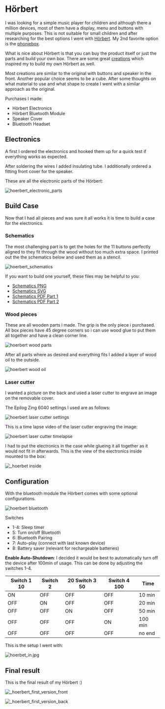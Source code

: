 # Hörbert

I was looking for a simple music player for children and although there a million devices, most of them have a display, menu and buttons with multiple purposes. This is not suitable for small children and after researching for the best options I went with [Hörbert](https://www.hoerbert.com). My 2nd favorite option is the [phoniebox](http://phoniebox.de/).

What is nice about Hörbert is that you can buy the product itself or just the parts and build your own box. There are some great [creations](https://www.hoerbert.com/kreationen/) which inspired my to build my own Hörbert as well.

Most creations are similar to the original with buttons and speaker in the front. Another popular choice seems to be a cube. After some thoughts on what material to use and what shape to create I went with a similar approach as the original.

Purchases I made:

- Hörbert Electronics
- Hörbert Bluetooth Module
- Speaker Cover
- Bluetooth Headset

## Electronics

A first I ordered the electronics and hooked them up for a quick test if everything works as expected.

After soldering the wires I added insulating tube.
I additionally ordered a fitting front cover for the speaker.

These are all the electronic parts of the Hörbert:

![hoerbert_electronic_parts](_hoerbert_electronic_parts.webp)

## Build Case

Now that I had all pieces and was sure it all works it is time to build a case for the electronics.

### Schematics

The most challenging part is to get the holes for the 11 buttons perfectly aligned to they fit through the wood without too much extra space. I printed out the the schematics below and used them as a stencil.

![hoerbert_schematics](_hoerbert_bohrschablone.webp)

If you want to build one yourself, these files may be helpful to you:

- [Schematics PNG](_hoerbert_bohrschablone.webp)
- [Schematics SVG](_hoerbert.svg)
- [Schematics PDF Part 1](_HoerbertFrontVorlage.pdf)
- [Schematics PDF Part 2](_HoerbertTastenVorlage1.pdf)

### Wood pieces

These are all wooden parts i made. The grip is the only piece i purchased. All box pieces have 45 degree corners so i can use wood glue to put them all together and have a clean corner line.

![hoerbert wood parts](_hoerbert_wood_parts.webp)

After all parts where as desired and everything fits I added a layer of wood oil to the outside.

![hoerbert wood oil](_hoerbert_wood_oil.webp)

### Laser cutter

I wanted a picture on the back and used a laser cutter to engrave an image on the removable cover.

The Epilog Zing 6040 settings I used are as follows:

![hoerbert laser cutter settings](_hoerbert_lasercutter_settings.webp)

This is a time lapse video of the laser cutter engraving the image:

![hoerbert laser cutter timelapse](_hoerbert_lasercutter_timelapse.webp)

I had to put the electronics in the case while glueing it all together as it would not fit in afterwards. This is the view of the electronics inside mounted to the box:

![_hoerbet inside](_hoerbet_inside1.webp)

## Configuration

With the bluetooth module the Hörbert comes with some optional configurations.

![hoerbert bluetooth](_hoerbert_bluetooth.webp)

Switches

- 1-4: Sleep timer
- 5: Turn on/off Bluetooth
- 6: Bluetooth Pairing
- 7: Auto-play (connect with last known device)
- 8: Battery saver (relevant for rechargeable batteries)

**Enable Auto-Shutdown**: I decided it would be best to automatically turn off the device after 100min of usage. This can be done by adjusting the switches 1-4.

|Switch 1 10|Switch 2|20 Switch 3 50|Switch 4 100| Time|
|--|-|--|--|--|
|ON|OFF|OFF|OFF|10 min|
|OFF|ON|OFF|OFF|20 min|
|OFF|OFF|ON|OFF|50 min|
|OFF|OFF|OFF|ON|100 min|
|OFF|OFF|OFF|OFF|no end|

This is the setup I went with:

![hoerbet_in.jpg](_hoerbet_inside2.webp)

## Final result

This is the final result of my Hörbert :)

![_hoerbert_first_version_front](_hoerbert_first_version_front.webp)

![_hoerbert_first_version_back](_hoerbert_first_version_back.webp)
